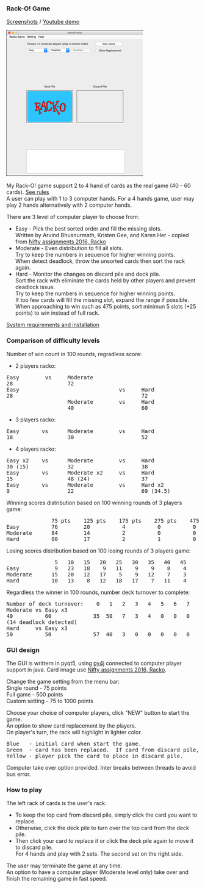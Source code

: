 ### Rack-O! Game
[Screenshots] / [Youtube demo]

![Racko Game - start up screen](screenshots/startup.png)  

My Rack-O! game support 2 to 4 hand of cards as the real game (40 - 60 cards).  [See rules]  
A user can play with 1 to 3 computer hands.  For a 4 hands game, user may play 2 hands alternatively with 2 computer hands.

There are 3 level of computer player to choose from:
* Easy - Pick the best sorted order and fill the missing slots.  
       Written by Arvind Bhusnurmath, Kristen Gee, and Karen Her - copied from [Nifty assignments 2016, Racko]
* Moderate - Even distribution to fill all slots.  
  Try to keep the numbers in sequence for higher winning points.  
  When detect deadlock, throw the unsorted cards then sort the rack again.
* Hard - Monitor the changes on discard pile and deck pile.  
  Sort the rack with eliminate the cards held by other players and prevent deadlock issue.  
  Try to keep the numbers in sequence for higher winning points.  
  If too few cards will fill the missing slot, expand the range if possible.  
  When approaching to win such as 475 points, sort minimun 5 slots (+25 points) to win instead of full rack.  

[System requirements and installation]  

### Comparison of difficulty levels
Number of win count in 100 rounds, regradless score:
* 2 players racko:  
<pre>
Easy        vs     Moderate
28                 72
Easy                               vs     Hard
28                                        72
                   Moderate        vs     Hard
                   40                     60
</pre>
* 3 players racko:
<pre>
Easy       vs      Moderate        vs     Hard
18                 30                     52
</pre>
* 4 players racko:  
<pre>
Easy x2    vs      Moderate        vs     Hard
30 (15)            32                     38
Easy       vs      Moderate x2     vs     Hard
15                 48 (24)                37
Easy       vs      Moderate        vs     Hard x2
9                  22                     69 (34.5)
</pre>
Winning scores distribution based on 100 winning rounds of 3 players game:
<pre>
              75 pts    125 pts    175 pts    275 pts    475 pts
Easy          76        20          4          0          0
Moderate      84        14          2          0          0
Hard          80        17          2          1          0
</pre> 
Losing scores distribution based on 100 losing rounds of 3 players game:
<pre>
               5   10   15   20   25   30   35   40   45
Easy           9   23   18    9   11    9    9    8    4
Moderate      15   20   12   17    5    9   12    7    3
Hard          10   13    8   12   18   17    7   11    4
</pre>                        

Regardless the winner in 100 rounds, number deck turnover to complete:
<pre>
Number of deck turnover:    0   1   2   3   4   5   6   7   8   9   10+  
Moderate vs Easy x3     
40          60             35  50   7   3   4   0   0   0   0   1   0
(14 deadlock detected)
Hard     vs Easy x3
50          50             57  40   3   0   0   0   0   0   0   0   0  
</pre>
### GUI design

The GUI is writtern in pyqt5, using [py4j] connected to computer player support in java.  Card image use [Nifty assignments 2016, Racko].

Change the game setting from the menu bar:  
Single round - 75 points  
Full game - 500 points  
Custom setting - 75 to 1000 points

Choose your choice of computer players, click "NEW" button to start the game.  
An option to show card replacement by the players.  
On player's turn, the rack will highlight in lighter color.  
<pre>
Blue   - initial card when start the game.
Green  - card has been replaced.  If card from discard pile, also display card number.
Yellow - player pick the card to place in discard pile.
</pre>

Computer take over option provided.  Inter breaks between threads to avoid bus error.

### How to play
The left rack of cards is the user's rack.  
* To keep the top card from discard pile, simply click the card you want to replace.  
* Otherwise, click the deck pile to turn over the top card from the deck pile.  
* Then click your card to replace it or click the deck pile again to move it to discard pile.  
For 4 hands and play with 2 sets.  The second set on the right side.

The user may terminate the game at any time.  
An option to have a computer player (Moderate level only) take over and finish the remaining game in fast speed.

[Nifty Assignments 2016, Racko]: http://nifty.stanford.edu/2016/arvind-racko/
[See rules]: http://www.hasbro.com/common/instruct/Racko(1987).PDF
[py4j]: https://www.py4j.org
[Screenshots]: https://github.com/mwong510ca/Racko_ComputerStrategy/tree/master/screenshots
[System requirements and installation]: https://github.com/mwong510ca/Racko_ComputerStrategy/tree/master/gui(pyqu5)
[youtube demo]: https://www.youtube.com/watch?v=IRlMazuIX1c&list=PLRnfrf3rzEFnVm00w-JZ-693lRKXiFRfU

